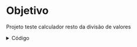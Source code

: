 # Objetivo
Projeto teste calculador resto da divisão de valores

<details>
<summary>Código</summary>

```c
programa
{
	inteiro a, b, mod
	funcao inicio()
	{
		escreva("Digite um número: ")//Pedindo o número "a".
		leia(a) 

		escreva("Digite outro número: ")//Pedindo o número "b".
		leia(b) 

		mod = a % b //Atribuindo resultado a variável "soma".

		escreva("\n","O resto da divisão é: ", mod,"\n")//Retornando resultado em tela	
	}
}
```


</details>